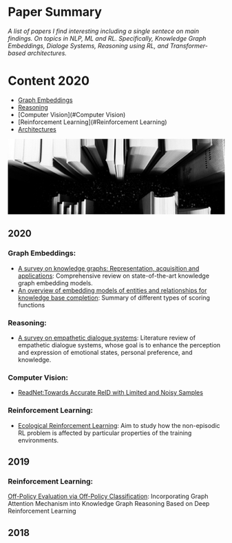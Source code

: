 Paper Summary
=============
_A list of papers I find interesting including a single sentece on main findings. On topics in NLP, ML and RL.
Specifically, Knowledge Graph Embeddings, Dialoge Systems, Reasoning using RL, and Transformer-based architectures._  

Content 2020
========= 
  - [Graph Embeddings](#Graph-Embeddings) 
  - [Reasoning](#Reasoning)
  - [Computer Vision](#Computer Vision)
  - [Reinforcement Learning](#Reinforcement Learning)
  - [Architectures](#Architectures) 

![](https://github.com/patzaa/Papers/blob/master/Title.png?raw=true)




2020
--------
### Graph Embeddings: 


- [A survey on knowledge graphs: Representation, acquisition and applications](https://arxiv.org/abs/2002.00388): Comprehensive review on state-of-the-art knowledge graph embedding models.  
- [An overview of embedding models of entities and relationships for knowledge base completion](https://arxiv.org/abs/1703.08098): Summary of different types of scoring functions

### Reasoning: 
- [A survey on empathetic dialogue systems](https://ww.sentic.net/empathetic-dialogue-systems.pdf): Literature review of empathetic dialogue systems, whose goal is to enhance the perception and expression of emotional states, personal preference, and knowledge. 

### Computer Vision: 
- [ReadNet:Towards Accurate ReID with Limited and Noisy Samples](https://arxiv.org/abs/2005.05740)

### Reinforcement Learning: 

- [Ecological Reinforcement Learning](https://arxiv.org/pdf/2006.12478.pdf): Aim to study how the non-episodic RL problem is affected by particular properties of the training environments.

2019
--------
### Reinforcement Learning:
[Off-Policy Evaluation via Off-Policy Classification](https://arxiv.org/abs/1906.01624): 
Incorporating Graph Attention Mechanism into Knowledge Graph Reasoning Based on Deep Reinforcement Learning

2018
--------
